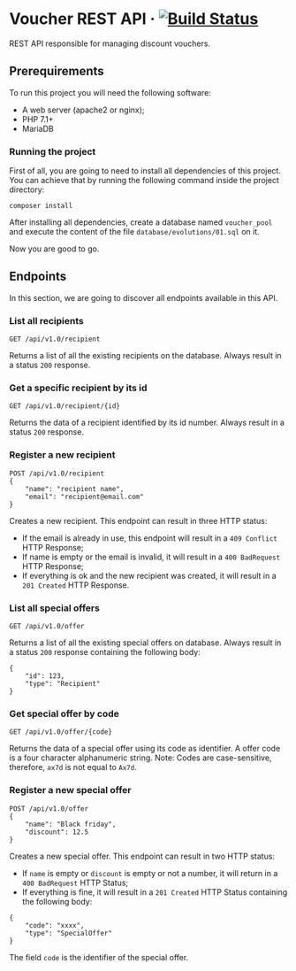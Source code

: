 # Voucher REST API &middot; [![Build Status](https://travis-ci.org/mathnogueira/voucher-api.svg?branch=master)](https://travis-ci.org/mathnogueira/voucher-api)

REST API responsible for managing discount vouchers.

## Prerequirements
To run this project you will need the following software:

- A web server (apache2 or nginx);
- PHP 7.1+
- MariaDB

### Running the project
First of all, you are going to need to install all dependencies of this project. You can achieve that by running the following command inside the project directory:

```shell
composer install
```

After installing all dependencies, create a database named `voucher_pool` and execute the content of the file `database/evolutions/01.sql` on it.

Now you are good to go.

## Endpoints

In this section, we are going to discover all endpoints available in this API.

### List all recipients
```
GET /api/v1.0/recipient
```
Returns a list of all the existing recipients on the database. Always result in a status `200` response.

### Get a specific recipient by its id
```
GET /api/v1.0/recipient/{id}
```
Returns the data of a recipient identified by its id number. Always result in a status `200` response.

### Register a new recipient
```
POST /api/v1.0/recipient
{
    "name": "recipient name",
    "email": "recipient@email.com"
}
```
Creates a new recipient. This endpoint can result in three HTTP status:

- If the email is already in use, this endpoint will result in a `409 Conflict` HTTP Response;
- If name is empty or the email is invalid, it will result in a `400 BadRequest` HTTP Response;
- If everything is ok and the new recipient was created, it will result in a `201 Created` HTTP Response.

### List all special offers
```
GET /api/v1.0/offer
```
Returns a list of all the existing special offers on database. Always result in a status `200` response containing the following body:
```
{
    "id": 123,
    "type": "Recipient"
}
```

### Get special offer by code
```
GET /api/v1.0/offer/{code}
```
Returns the data of a special offer using its code as identifier. A offer code is a four character alphanumeric string. Note: Codes are case-sensitive, therefore, `ax7d` is not equal to `Ax7d`.

### Register a new special offer
```
POST /api/v1.0/offer
{
    "name": "Black friday",
    "discount": 12.5
}
```
Creates a new special offer. This endpoint can result in two HTTP status:

- If `name` is empty or `discount` is empty or not a number, it will return in a `400 BadRequest` HTTP Status;
- If everything is fine, it will result in a `201 Created` HTTP Status containing the following body:

```
{
    "code": "xxxx",
    "type": "SpecialOffer"
}
```

The field `code` is the identifier of the special offer.